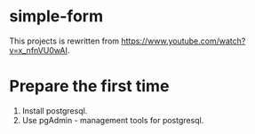 # simple-form

This projects is rewritten from https://www.youtube.com/watch?v=x_nfnVU0wAI.

# Prepare the first time

1. Install postgresql.
2. Use pgAdmin - management tools for postgresql.
